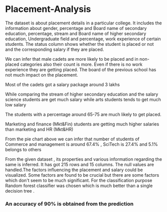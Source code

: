 # Placement-Analysis
The dataset is about placement details in a particular college. It includes the information about
gender, percentage and Board name of secondary education, percentage, stream and Board name
of higher secondary education, Undergraduate field and percentage, work experience of certain
students. The status column shows whether the student is placed or not and the corresponding
salary if they are placed.

We can infer that male cadets are more likely to be placed and in non-placed categories also their
count is more. Even if there is no work experience they are getting placed. The board of the
previous school has not much impact on the placement.

Most of the cadets got a salary package around 3 lakhs

While comparing the stream of higher secondary education and the salary science students are
get much salary while arts students tends to get much low salary

The students with a percentage around 65-75 are much likely to get placed.  

Marketing and finance (Mkt&Fin) students are getting much higher salaries than marketing and
HR (Mkt&HR)

From the pie chart above we can infer that number of students of Commerce and management is
around 67.4% , SciTech is 27.4% and 5.1% belongs to others

From the given dataset , its properties and various information regarding the same is inferred. It
has got 215 rows and 15 columns. The null values are handled.The factors influencing the
placement and salary could be visualized. Some factors are found to be crucial but there are
some factors which don't seem to be much significant. For the classification purpose Random
forest classifier was chosen which is much better than a single decision tree . 

<h3> An accuracy of 90% is obtained from the prediction </h3>
